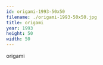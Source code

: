 ```yaml
---
id: origami-1993-50x50
filename: ./origami-1993-50x50.jpg
title: origami
year: 1993
height: 50
width: 50
---
```


origami

